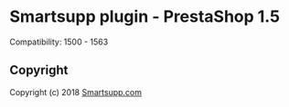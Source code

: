 # Smartsupp plugin - PrestaShop 1.5

Compatibility: 1500 - 1563

## Copyright

Copyright (c) 2018 [Smartsupp.com](https://www.smartsupp.com/)